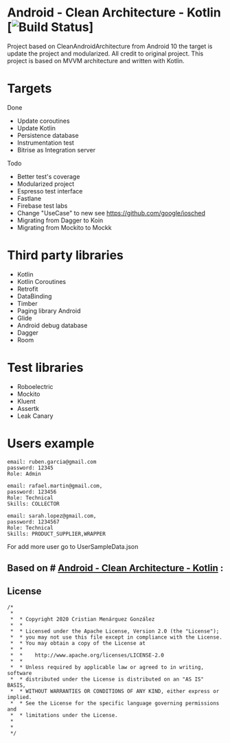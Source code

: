 # Android - Clean Architecture - Kotlin [![Build Status](https://app.bitrise.io/app/1850888644719f3c/status.svg?token=uHL6GqLkYovmnjzTPkr3Hw)]
Project based on CleanAndroidArchitecture from Android 10 the target is update the project and modularized.
All credit to original project.  This project is based on MVVM architecture and written with Kotlin.


# Targets


Done
 - Update coroutines
 - Update Kotlin
 - Persistence database
 - Instrumentation test
 - Bitrise as Integration server

Todo
 - Better test's coverage
 - Modularized project
 - Espresso test interface
 - Fastlane
 - Firebase test labs
 - Change "UseCase" to new see https://github.com/google/iosched
 - Migrating from Dagger to Koin
 - Migrating from Mockito to Mockk

# Third party libraries

 - Kotlin
 - Kotlin Coroutines
 - Retrofit
 - DataBinding
 - Timber
 - Paging library Android
 - Glide
 - Android debug database
 - Dagger
 - Room

# Test libraries

 - Roboelectric
 - Mockito
 - Kluent
 - Assertk
 - Leak Canary

# Users example

    email: ruben.garcia@gmail.com
    password: 12345
    Role: Admin

    email: rafael.martin@gmail.com,
    password: 123456
    Role: Technical
    Skills: COLLECTOR

    email: sarah.lopez@gmail.com,
    password: 1234567
    Role: Technical
    Skills: PRODUCT_SUPPLIER,WRAPPER

For add more user go to UserSampleData.json

## Based on # [Android - Clean Architecture - Kotlin](https://github.com/android10/Android-CleanArchitecture-Kotlin) :

## License

    /*
     *
     *  * Copyright 2020 Cristian Menárguez González
     *  *
     *  * Licensed under the Apache License, Version 2.0 (the "License");
     *  * you may not use this file except in compliance with the License.
     *  * You may obtain a copy of the License at
     *  *
     *  *    http://www.apache.org/licenses/LICENSE-2.0
     *  *
     *  * Unless required by applicable law or agreed to in writing, software
     *  * distributed under the License is distributed on an "AS IS" BASIS,
     *  * WITHOUT WARRANTIES OR CONDITIONS OF ANY KIND, either express or implied.
     *  * See the License for the specific language governing permissions and
     *  * limitations under the License.
     *
     *
     */
